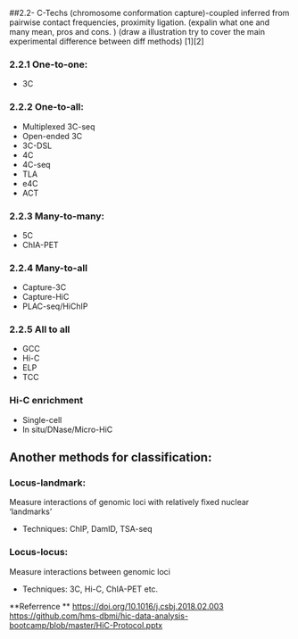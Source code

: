 ##2.2- C-Techs (chromosome conformation capture)-coupled 
inferred from pairwise contact frequencies, proximity ligation. 
(expalin what one and many mean, pros and cons. )
(draw a illustration try to cover the main experimental difference between diff methods)
[1][2] 
### 2.2.1 One-to-one:
- 3C

### 2.2.2 One-to-all:
- Multiplexed 3C-seq
- Open-ended 3C
- 3C-DSL
- 4C
- 4C-seq
- TLA
- e4C
- ACT

### 2.2.3 Many-to-many:
- 5C
- ChIA-PET 

### 2.2.4 Many-to-all
- Capture-3C
- Capture-HiC
- PLAC-seq/HiChIP

### 2.2.5 All to all 
- GCC
- Hi-C
- ELP
- TCC

### Hi-C enrichment
- Single-cell
- In situ/DNase/Micro-HiC

## Another methods for classification:
### Locus-landmark: 
Measure interactions of genomic loci with relatively fixed nuclear ‘landmarks’
- Techniques: ChIP, DamID, TSA-seq

### Locus-locus: 
Measure interactions between genomic loci
- Techniques: 3C, Hi-C, ChIA-PET etc.



**Referrence **
https://doi.org/10.1016/j.csbj.2018.02.003<br>
https://github.com/hms-dbmi/hic-data-analysis-bootcamp/blob/master/HiC-Protocol.pptx 


